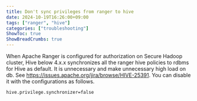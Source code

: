 ```yaml
---
title: Don't sync privileges from ranger to hive
date: 2024-10-19T16:26:00+09:00
tags: ["ranger", "hive"]
categories: ["troubleshooting"]
ShowToc: true
ShowBreadCrumbs: true
---
```


When Apache Ranger is configured for authorization on Secure Hadoop cluster, Hive below 4.x.x synchronizes all the ranger hive policies to rdbms for Hive as default. It is unnecessary and make unnecessary high load on db. See https://issues.apache.org/jira/browse/HIVE-25391. You can disable it with the configurations as follows.

```
hive.privilege.synchronizer=false
```
